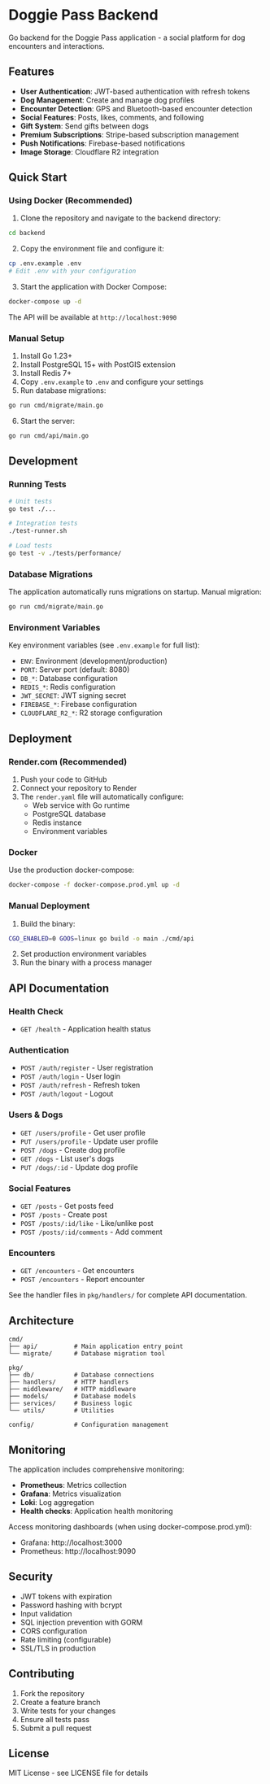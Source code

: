 # Doggie Pass Backend

Go backend for the Doggie Pass application - a social platform for dog encounters and interactions.

## Features

- **User Authentication**: JWT-based authentication with refresh tokens
- **Dog Management**: Create and manage dog profiles
- **Encounter Detection**: GPS and Bluetooth-based encounter detection
- **Social Features**: Posts, likes, comments, and following
- **Gift System**: Send gifts between dogs
- **Premium Subscriptions**: Stripe-based subscription management
- **Push Notifications**: Firebase-based notifications
- **Image Storage**: Cloudflare R2 integration

## Quick Start

### Using Docker (Recommended)

1. Clone the repository and navigate to the backend directory:
```bash
cd backend
```

2. Copy the environment file and configure it:
```bash
cp .env.example .env
# Edit .env with your configuration
```

3. Start the application with Docker Compose:
```bash
docker-compose up -d
```

The API will be available at `http://localhost:9090`

### Manual Setup

1. Install Go 1.23+
2. Install PostgreSQL 15+ with PostGIS extension
3. Install Redis 7+
4. Copy `.env.example` to `.env` and configure your settings
5. Run database migrations:
```bash
go run cmd/migrate/main.go
```
6. Start the server:
```bash
go run cmd/api/main.go
```

## Development

### Running Tests
```bash
# Unit tests
go test ./...

# Integration tests
./test-runner.sh

# Load tests
go test -v ./tests/performance/
```

### Database Migrations
The application automatically runs migrations on startup. Manual migration:
```bash
go run cmd/migrate/main.go
```

### Environment Variables

Key environment variables (see `.env.example` for full list):

- `ENV`: Environment (development/production)
- `PORT`: Server port (default: 8080)
- `DB_*`: Database configuration
- `REDIS_*`: Redis configuration
- `JWT_SECRET`: JWT signing secret
- `FIREBASE_*`: Firebase configuration
- `CLOUDFLARE_R2_*`: R2 storage configuration

## Deployment

### Render.com (Recommended)

1. Push your code to GitHub
2. Connect your repository to Render
3. The `render.yaml` file will automatically configure:
   - Web service with Go runtime
   - PostgreSQL database
   - Redis instance
   - Environment variables

### Docker

Use the production docker-compose:
```bash
docker-compose -f docker-compose.prod.yml up -d
```

### Manual Deployment

1. Build the binary:
```bash
CGO_ENABLED=0 GOOS=linux go build -o main ./cmd/api
```

2. Set production environment variables
3. Run the binary with a process manager

## API Documentation

### Health Check
- `GET /health` - Application health status

### Authentication
- `POST /auth/register` - User registration
- `POST /auth/login` - User login
- `POST /auth/refresh` - Refresh token
- `POST /auth/logout` - Logout

### Users & Dogs
- `GET /users/profile` - Get user profile
- `PUT /users/profile` - Update user profile
- `POST /dogs` - Create dog profile
- `GET /dogs` - List user's dogs
- `PUT /dogs/:id` - Update dog profile

### Social Features
- `GET /posts` - Get posts feed
- `POST /posts` - Create post
- `POST /posts/:id/like` - Like/unlike post
- `POST /posts/:id/comments` - Add comment

### Encounters
- `GET /encounters` - Get encounters
- `POST /encounters` - Report encounter

See the handler files in `pkg/handlers/` for complete API documentation.

## Architecture

```
cmd/
├── api/          # Main application entry point
└── migrate/      # Database migration tool

pkg/
├── db/           # Database connections
├── handlers/     # HTTP handlers
├── middleware/   # HTTP middleware
├── models/       # Database models
├── services/     # Business logic
└── utils/        # Utilities

config/           # Configuration management
```

## Monitoring

The application includes comprehensive monitoring:

- **Prometheus**: Metrics collection
- **Grafana**: Metrics visualization
- **Loki**: Log aggregation
- **Health checks**: Application health monitoring

Access monitoring dashboards (when using docker-compose.prod.yml):
- Grafana: http://localhost:3000
- Prometheus: http://localhost:9090

## Security

- JWT tokens with expiration
- Password hashing with bcrypt
- Input validation
- SQL injection prevention with GORM
- CORS configuration
- Rate limiting (configurable)
- SSL/TLS in production

## Contributing

1. Fork the repository
2. Create a feature branch
3. Write tests for your changes
4. Ensure all tests pass
5. Submit a pull request

## License

MIT License - see LICENSE file for details